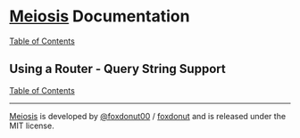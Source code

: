 # [Meiosis](https://meiosis.js.org) Documentation

[Table of Contents](toc.html)

## Using a Router - Query String Support

[Table of Contents](toc.html)

-----

[Meiosis](https://meiosis.js.org) is developed by [@foxdonut00](http://twitter.com/foxdonut00) / [foxdonut](https://github.com/foxdonut) and is released under the MIT license.
